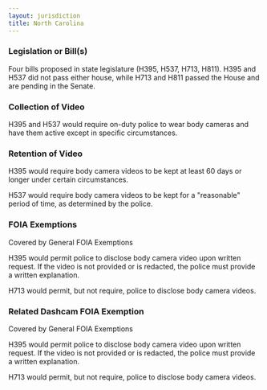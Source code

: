 ```yaml
---
layout: jurisdiction
title: North Carolina
---
```


### Legislation or Bill(s)

Four bills proposed in state legislature (H395, H537, H713, H811). H395 and H537 did not pass either house, while H713 and H811 passed the House and are pending in the Senate.

### Collection of Video

H395 and H537 would require on-duty police to wear body cameras and have them active except in specific circumstances.

### Retention of Video

H395  would require body camera videos to be kept at least 60 days or longer under certain circumstances.

H537 would require body camera videos to be kept for a &quot;reasonable&quot; period of time, as determined by the police.

### FOIA Exemptions

Covered by General FOIA Exemptions

H395 would permit police to disclose body camera video upon written request. If the video is not provided or is redacted, the police must provide a written explanation.
  
H713 would permit, but not require, police to disclose body camera videos.

### Related Dashcam FOIA Exemption

Covered by General FOIA Exemptions

H395 would permit police to disclose body camera video upon written request. If the video is not provided or is redacted, the police must provide a written explanation.
  
H713 would permit, but not require, police to disclose body camera videos.
